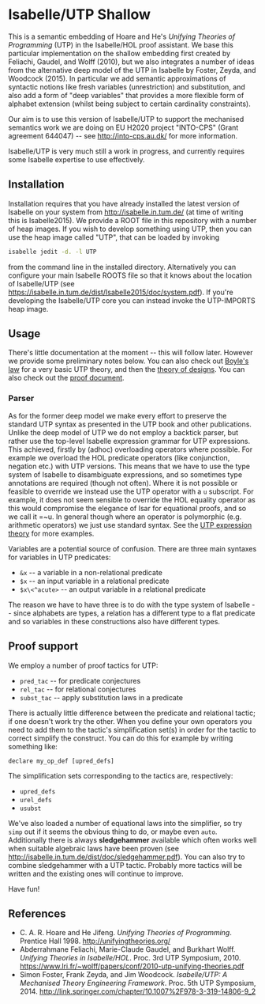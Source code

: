 Isabelle/UTP Shallow
====================

This is a semantic embedding of Hoare and He's _Unifying Theories of Programming_ (UTP) in
the Isabelle/HOL proof assistant. We base this particular implementation on the shallow embedding
first created by Feliachi, Gaudel, and Wolff (2010), but we also integrates a number of ideas
from the alternative deep model of the UTP in Isabelle by Foster, Zeyda, and Woodcock (2015).
In particular we add semantic approximations of syntactic notions like fresh variables 
(unrestriction) and substitution, and also add a form of "deep variables" that provides a more
flexible form of alphabet extension (whilst being subject to certain cardinality constraints).

Our aim is to use this version of Isabelle/UTP to support the mechanised semantics work we
are doing on EU H2020 project "INTO-CPS" (Grant agreement 644047) -- see <http://into-cps.au.dk/>
for more information.

Isabelle/UTP is very much still a work in progress, and currently requires some Isabelle expertise
to use effectively.

Installation
------------

Installation requires that you have already installed the latest version of Isabelle on your
system from <http://isabelle.in.tum.de/> (at time of writing this is Isabelle2015). We provide
a ROOT file in this repository with a number of heap images. If you wish to develop something
using UTP, then you can use the heap image called "UTP", that can be loaded by invoking

```bash
isabelle jedit -d. -l UTP
```

from the command line in the installed directory. Alternatively you can configure your main Isabelle
ROOTS file so that it knows about the location of Isabelle/UTP 
(see <https://isabelle.in.tum.de/dist/Isabelle2015/doc/system.pdf>). If you're developing the
Isabelle/UTP core you can instead invoke the UTP-IMPORTS heap image.

Usage
-----

There's little documentation at the moment -- this will follow later. However we provide some preliminary notes below.
You can also check out [Boyle's law](utp/utp_boyle.thy) for a very basic UTP theory, and then the 
[theory of designs](utp/utp_designs.thy). You can also check out the [proof document](utp/output/document.pdf). 

### Parser

As for the former deep model we make every effort to preserve the standard UTP syntax as presented in
the UTP book and other publications. Unlike the deep model of UTP we do not employ a backtick parser, 
but rather use the top-level Isabelle expression grammar for UTP expressions. This achieved, firstly 
by (adhoc) overloading operators where possible. For example we overload the HOL predicate operators 
(like conjunction, negation etc.) with UTP versions. This means that we have to use the type system 
of Isabelle to disambiguate expressions, and so sometimes type annotations are required (though not 
often). Where it is not possible or feasible to override we instead use the UTP operator with a 
``u`` subscript. For example, it does not seem sensible to override the HOL equality operator as this
would compromise the elegance of Isar for equational proofs, and so we call it =~u. In general
though where an operator is polymorphic (e.g. arithmetic operators) we just use standard syntax. See
the [UTP expression theory](utp/utp_expr.thy) for more examples.

Variables are a potential source of confusion. There are three main syntaxes for variables in
UTP predicates:

* ``&x`` -- a variable in a non-relational predicate
* ``$x`` -- an input variable in a relational predicate
* ``$x\<^acute>`` -- an output variable in a relational predicate

The reason we have to have three is to do with the type system of Isabelle -- since alphabets
are types, a relation has a different type to a flat predicate and so variables in these constructions
also have different types.

## Proof support

We employ a number of proof tactics for UTP:

* ``pred_tac`` -- for predicate conjectures
* ``rel_tac`` -- for relational conjectures
* ``subst_tac`` -- apply substitution laws in a predicate

There is actually little difference between the predicate and relational tactic; if one doesn't
work try the other. When you define your own operators you need to add them to the tactic's
simplification set(s) in order for the tactic to correct simplify the construct. You can do this
for example by writing something like:

```isabelle
declare my_op_def [upred_defs]
```

The simplification sets corresponding to the tactics are, respectively:

* ``upred_defs``
* ``urel_defs``
* ``usubst``

We've also loaded a number of equational laws into the simplifier, so try ``simp`` out if it seems
the obvious thing to do, or maybe even ``auto``. Additionally there is always **sledgehammer** available which often works
well when suitable algebraic laws have been proven (see <http://isabelle.in.tum.de/dist/doc/sledgehammer.pdf>). 
You can also try to combine sledgehammer with a UTP tactic. Probably more tactics will be written
and the existing ones will continue to improve.

Have fun!

References
----------

* C. A. R. Hoare and He Jifeng. _Unifying Theories of Programming_. Prentice Hall 1998. <http://unifyingtheories.org/>
* Abderrahmane Feliachi, Marie-Claude Gaudel, and Burkhart Wolff. _Unifying Theories in Isabelle/HOL_. Proc. 3rd UTP Symposium, 2010. <https://www.lri.fr/~wolff/papers/conf/2010-utp-unifying-theories.pdf>
* Simon Foster, Frank Zeyda, and Jim Woodcock. _Isabelle/UTP: A Mechanised Theory Engineering Framework_. Proc. 5th UTP Symposium, 2014. <http://link.springer.com/chapter/10.1007%2F978-3-319-14806-9_2>